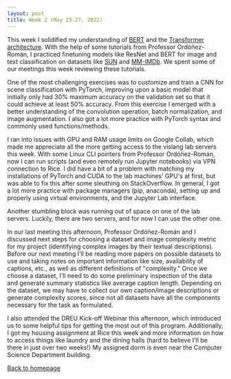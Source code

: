 ```yaml
---
layout: post
title: Week 2 (May 23-27, 2022)
---
```


This week I solidified my understanding of [BERT](https://arxiv.org/abs/1810.04805) 
and the [Transformer architecture](https://arxiv.org/abs/1706.03762). With
the help of some tutorials from Professor Ordóñez-Román, I practiced finetuning
models like ResNet and BERT for image and text classification on
datasets like [SUN](https://vision.princeton.edu/projects/2010/SUN/)
and [MM-IMDb](https://arxiv.org/abs/1702.01992). We spent some of our meetings
this week reviewing these tutorials.

One of the most challenging exercises was to customize and train a CNN
for scene classification with PyTorch, improving upon a basic model that initially
only had 30% maximum accuracy on the validation set so that it could achieve at least 50% accuracy. 
From this exercise I emerged with a better understanding of the convolution operation, batch 
normalization, and image augmentation. I also got a lot more practice with
PyTorch syntax and commonly used functions/methods.

I ran into issues with GPU and RAM usage limits on Google Collab, which made me
appreciate all the more getting access to the vislang lab servers this week.
With some Linux CLI pointers from Professor Ordóñez-Román, now I can run scripts 
(and even remotely run Jupyter notebooks) via VPN connection to Rice. 
I did have a bit of a problem with matching my installations
of PyTorch and CUDA to the lab machines' GPU's at first, but was able to fix this
after some sleuthing on StackOverflow. In general, I got a lot more practice
with package managers (pip, anaconda), setting up and properly using virtual
environments, and the Jupyter Lab interface.

Another stumbling block was running out of space on one of the lab servers. 
Luckily, there are two servers, and for now I can use the other one.

In our last meeting this afternoon, Professor Ordóñez-Román and I discussed next
steps for choosing a dataset and image complexity metric for my project (identifying
complex images by their textual descriptions). Before
our next meeting I'll be reading more papers on possible datasets to use and
taking notes on important information like size, availability of captions, etc.,
as well as different definitions of "complexity." Once we choose a dataset, I'll
need to do some preliminary inspection of the data and generate summary statistics like
average caption length. Depending on the dataset, we may have to collect our own
caption/image descriptions or generate complexity scores, since not all datasets
have all the components necessary for the task as formulated.

I also attended the DREU Kick-off Webinar this afternoon, which introduced us to
some helpful tips for getting the most out of this program. Additionally, I got
my housing assignment at Rice this week and more information on how to access things
like laundry and the dining halls (hard to believe I'll be there in just over 
two weeks!) My assigned dorm is even near the Computer Science Department building.

<a href="https://emlinking.github.io">Back to homepage</a>
